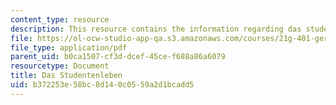 ```yaml
---
content_type: resource
description: This resource contains the information regarding das studentenleben.
file: https://ol-ocw-studio-app-qa.s3.amazonaws.com/courses/21g-401-german-i-fall-2008/b372253e58bc8d140c0559a2d1bcadd5_MIT21G_401F08_das_stu.pdf
file_type: application/pdf
parent_uid: b0ca1507-cf3d-dcef-45ce-f688a86a6079
resourcetype: Document
title: Das Studentenleben
uid: b372253e-58bc-8d14-0c05-59a2d1bcadd5
---
```

